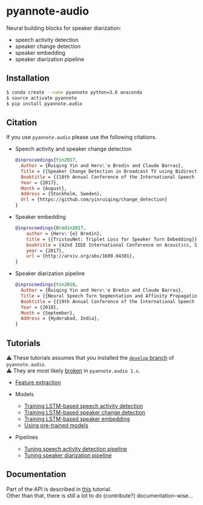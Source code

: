 # pyannote-audio

Neural building blocks for speaker diarization: 
* speech activity detection
* speaker change detection
* speaker embedding
* speaker diarization pipeline

## Installation

```bash
$ conda create --name pyannote python=3.6 anaconda
$ source activate pyannote
$ pip install pyannote.audio
```

## Citation

If you use `pyannote.audio` please use the following citations.

  - Speech  activity and speaker change detection
    ```bibtex
    @inproceedings{Yin2017,
      Author = {Ruiqing Yin and Herv\'e Bredin and Claude Barras},
      Title = {{Speaker Change Detection in Broadcast TV using Bidirectional Long Short-Term Memory Networks}},
      Booktitle = {{18th Annual Conference of the International Speech Communication Association, Interspeech 2017}},
      Year = {2017},
      Month = {August},
      Address = {Stockholm, Sweden},
      Url = {https://github.com/yinruiqing/change_detection}
    }
    ```
  - Speaker embedding
    ```bibtex
    @inproceedings{Bredin2017,
        author = {Herv\'{e} Bredin},
        title = {{TristouNet: Triplet Loss for Speaker Turn Embedding}},
        booktitle = {42nd IEEE International Conference on Acoustics, Speech and Signal Processing, ICASSP 2017},
        year = {2017},
        url = {http://arxiv.org/abs/1609.04301},
    }
    ```
  - Speaker diarization pipeline
    ```bibtex
    @inproceedings{Yin2018,
      Author = {Ruiqing Yin and Herv\'e Bredin and Claude Barras},
      Title = {{Neural Speech Turn Segmentation and Affinity Propagation for Speaker Diarization}},
      Booktitle = {{19th Annual Conference of the International Speech Communication Association, Interspeech 2018}},
      Year = {2018},
      Month = {September},
      Address = {Hyderabad, India},
    }
    ```

## Tutorials

:warning: These tutorials assumes that you installed the [`develop` branch](https://github.com/pyannote/pyannote-audio/issues/145) of `pyannote.audio`.   
:warning: They are most likely [broken](https://github.com/pyannote/pyannote-audio/issues/151) in `pyannote.audio 1.x`.

  * [Feature extraction](tutorials/feature_extraction)
  * Models
    * [Training LSTM-based speech activity detection](tutorials/models/speech_activity_detection)
    * [Training LSTM-based speaker change detection](tutorials/models/speaker_change_detection)
    * [Training LSTM-based speaker embedding](tutorials/models/speaker_embedding)
    * [Using pre-trained models](tutorials/models/pretrained)

  * Pipelines
    * [Tuning speech activity detection pipeline](tutorials/pipelines/speech_activity_detection)
    * [Tuning speaker diarization pipeline](tutorials/pipelines/speaker_diarization)
  
## Documentation

Part of the API is described in [this](tutorials/models/pretrained) tutorial.  
Other than that, there is still a lot to do (contribute?) documentation-wise...

